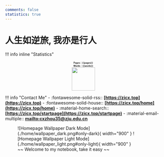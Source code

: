 ```yaml
---
comments: false
statistics: true
---
```


# 人生如逆旅, 我亦是行人

!!! info inline "Statistics"
    <div style="font-size:7px;font-weight:bold"><center>Pages：{{pages}} </center></div>
    <div style="font-size:7px;font-weight:bold"><center>Words：{{words}} </center></div>
    <center><img src="https://media.giphy.com/media/mGcNjsfWAjY5AEZNw6/giphy.gif" width="75"></center>

!!! info "Contact Me"
    - :fontawesome-solid-rss:: **[https://zicx.top](https://zicx.top)**
    - :fontawesome-solid-house:: **[https://zicx.top/home](https://zicx.top/home)**
    - :material-home-search:: **[https://zicx.top/startpage](https://zicx.top/startpage)**
    - :material-email-multiple:: **[mailto:cxzhou35@zju.edu.cn](mailto:cxzhou35@zju.edu.)**

<figure markdown="span">
  ![Homepage Wallpaper Dark Mode](./home/wallpaper_dark.png#only-dark){ width="900" }
  ![Homepage Wallpaper Light Mode](./home/wallpaper_light.png#only-light){ width="900" }
  <figcaption>~~ Welcome to my notebook, take it easy ~~</figcaption>
</figure>


